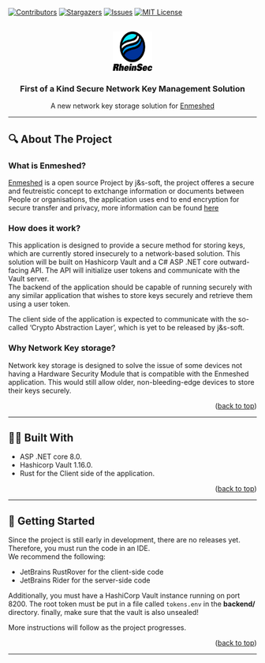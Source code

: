 <!-- markdown project template used: https://github.com/othneildrew/Best-README-Template -->
<a name="readme-top"></a>

<!-- PROJECT SHIELDS -->
[![Contributors][contributors-shield]][contributors-url]
[![Stargazers][stars-shield]][stars-url]
[![Issues][issues-shield]][issues-url]
[![MIT License][license-shield]][license-url]

<br />
<div align="center">
  <a href="https://github.com/cep-sose2024/rhein_sec">
    <img src="static/img/logo.png" alt="Logo" width="80" height="80">
  </a>

<h3 align="center">First of a Kind Secure Network Key Management Solution</h3>

<p align="center">
  A new network key storage solution for <a href="https://github.com/nmshd">Enmeshed</a>
    <br />
  </p>
</div>

---

<!-- ABOUT THE PROJECT -->
## 🔍 About The Project

### What is Enmeshed?
<a href="https://github.com/nmshd">Enmeshed</a> is a open source Project by j&s-soft, the project offeres a secure and feutreistic concept to extchange information or documents between People or organisations, the application uses end to end encryption for secure transfer and privacy, more information can be found [here](https://enmeshed.eu/explore/how_does_enmeshed_work)

### How does it work?
This application is designed to provide a secure method for storing keys, which are currently stored insecurely to a network-based solution. This solution will be built on Hashicorp Vault and a C# ASP .NET core outward-facing API. The API will initialize user tokens and communicate with the Vault server.<br>
The backend of the application should be capable of running securely with any similar application that wishes to store keys securely and retrieve them using a user token.

The client side of the application is expected to communicate with the so-called ‘Crypto Abstraction Layer’, which is yet to be released by j&s-soft.


### Why Network Key storage? 
Network key storage is designed to solve the issue of some devices not having a Hardware Security Module that is compatible with the Enmeshed application. This would still allow older, non-bleeding-edge devices to store their keys securely.

<p align="right">(<a href="#readme-top">back to top</a>)</p>

---

## 👷‍♂️ Built With

* ASP .NET core 8.0.
* Hashicorp Vault 1.16.0.
* Rust for the Client side of the application.

<p align="right">(<a href="#readme-top">back to top</a>)</p>

---
## 🏃 Getting Started

Since the project is still early in development, there are no releases yet. Therefore, you must run the code in an IDE.<br>
We recommend the following:
* JetBrains RustRover for the client-side code
* JetBrains Rider for the server-side code

Additionally, you must have a HashiCorp Vault instance running on port 8200. The root token must be put in a file called `tokens.env` in the **backend/** directory. finally, make sure that the vault is also unsealed!

More instructions will follow as the project progresses.


<p align="right">(<a href="#readme-top">back to top</a>)</p>

---







[contributors-shield]: https://img.shields.io/github/contributors/cep-sose2024/rhein_sec.svg?style=for-the-badge
[contributors-url]: https://github.com/cep-sose2024/rhein_sec/graphs/contributors
[stars-shield]: https://img.shields.io/github/stars/cep-sose2024/rhein_sec.svg?style=for-the-badge
[stars-url]: https://github.com/cep-sose2024/rhein_sec/stargazers
[issues-shield]: https://img.shields.io/github/issues/cep-sose2024/rhein_sec.svg?style=for-the-badge
[issues-url]: https://github.com/cep-sose2024/rhein_sec/issues
[license-shield]: https://img.shields.io/github/license/cep-sose2024/rhein_sec.svg?style=for-the-badge
[license-url]: https://github.com/cep-sose2024/rhein_sec/blob/master/LICENSE

